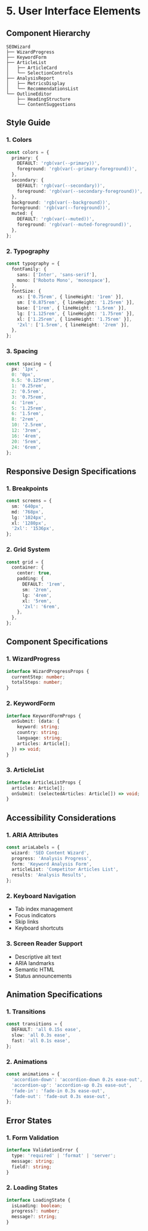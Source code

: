 
# 5. User Interface Elements

## Component Hierarchy

```
SEOWizard
├── WizardProgress
├── KeywordForm
├── ArticleList
│   ├── ArticleCard
│   └── SelectionControls
├── AnalysisReport
│   ├── MetricsDisplay
│   └── RecommendationsList
└── OutlineEditor
    ├── HeadingStructure
    └── ContentSuggestions
```

## Style Guide

### 1. Colors
```typescript
const colors = {
  primary: {
    DEFAULT: 'rgb(var(--primary))',
    foreground: 'rgb(var(--primary-foreground))',
  },
  secondary: {
    DEFAULT: 'rgb(var(--secondary))',
    foreground: 'rgb(var(--secondary-foreground))',
  },
  background: 'rgb(var(--background))',
  foreground: 'rgb(var(--foreground))',
  muted: {
    DEFAULT: 'rgb(var(--muted))',
    foreground: 'rgb(var(--muted-foreground))',
  },
};
```

### 2. Typography
```typescript
const typography = {
  fontFamily: {
    sans: ['Inter', 'sans-serif'],
    mono: ['Roboto Mono', 'monospace'],
  },
  fontSize: {
    xs: ['0.75rem', { lineHeight: '1rem' }],
    sm: ['0.875rem', { lineHeight: '1.25rem' }],
    base: ['1rem', { lineHeight: '1.5rem' }],
    lg: ['1.125rem', { lineHeight: '1.75rem' }],
    xl: ['1.25rem', { lineHeight: '1.75rem' }],
    '2xl': ['1.5rem', { lineHeight: '2rem' }],
  },
};
```

### 3. Spacing
```typescript
const spacing = {
  px: '1px',
  0: '0px',
  0.5: '0.125rem',
  1: '0.25rem',
  2: '0.5rem',
  3: '0.75rem',
  4: '1rem',
  5: '1.25rem',
  6: '1.5rem',
  8: '2rem',
  10: '2.5rem',
  12: '3rem',
  16: '4rem',
  20: '5rem',
  24: '6rem',
};
```

## Responsive Design Specifications

### 1. Breakpoints
```typescript
const screens = {
  sm: '640px',
  md: '768px',
  lg: '1024px',
  xl: '1280px',
  '2xl': '1536px',
};
```

### 2. Grid System
```typescript
const grid = {
  container: {
    center: true,
    padding: {
      DEFAULT: '1rem',
      sm: '2rem',
      lg: '4rem',
      xl: '5rem',
      '2xl': '6rem',
    },
  },
};
```

## Component Specifications

### 1. WizardProgress
```typescript
interface WizardProgressProps {
  currentStep: number;
  totalSteps: number;
}
```

### 2. KeywordForm
```typescript
interface KeywordFormProps {
  onSubmit: (data: {
    keyword: string;
    country: string;
    language: string;
    articles: Article[];
  }) => void;
}
```

### 3. ArticleList
```typescript
interface ArticleListProps {
  articles: Article[];
  onSubmit: (selectedArticles: Article[]) => void;
}
```

## Accessibility Considerations

### 1. ARIA Attributes
```typescript
const ariaLabels = {
  wizard: 'SEO Content Wizard',
  progress: 'Analysis Progress',
  form: 'Keyword Analysis Form',
  articleList: 'Competitor Articles List',
  results: 'Analysis Results',
};
```

### 2. Keyboard Navigation
- Tab index management
- Focus indicators
- Skip links
- Keyboard shortcuts

### 3. Screen Reader Support
- Descriptive alt text
- ARIA landmarks
- Semantic HTML
- Status announcements

## Animation Specifications

### 1. Transitions
```typescript
const transitions = {
  DEFAULT: 'all 0.15s ease',
  slow: 'all 0.3s ease',
  fast: 'all 0.1s ease',
};
```

### 2. Animations
```typescript
const animations = {
  'accordion-down': 'accordion-down 0.2s ease-out',
  'accordion-up': 'accordion-up 0.2s ease-out',
  'fade-in': 'fade-in 0.3s ease-out',
  'fade-out': 'fade-out 0.3s ease-out',
};
```

## Error States

### 1. Form Validation
```typescript
interface ValidationError {
  type: 'required' | 'format' | 'server';
  message: string;
  field?: string;
}
```

### 2. Loading States
```typescript
interface LoadingState {
  isLoading: boolean;
  progress?: number;
  message?: string;
}
```

